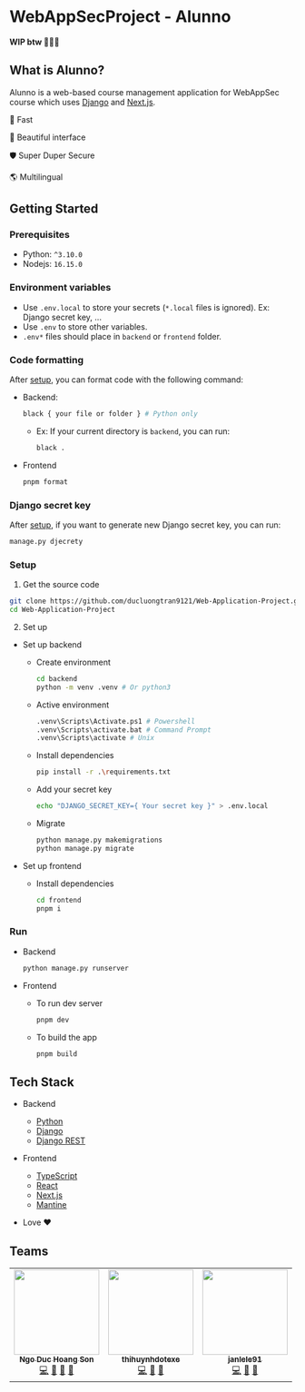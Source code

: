 # WebAppSecProject - Alunno

**WIP btw 🐧🐧🐧**

## What is Alunno?

Alunno is a web-based course management application for WebAppSec course which uses [Django](https://www.djangoproject.com) and [Next.js](https://nextjs.org).

🚀 Fast

🎨 Beautiful interface

🛡️ Super Duper Secure

🌎 Multilingual

## Getting Started

### Prerequisites

- Python: `^3.10.0`
- Nodejs: `16.15.0`

### Environment variables

- Use `.env.local` to store your secrets (`*.local` files is ignored). Ex: Django secret key, ...
- Use `.env` to store other variables.
- `.env*` files should place in `backend` or `frontend` folder.

### Code formatting

After [setup](#setup), you can format code with the following command:

- Backend:

  ```bash
  black { your file or folder } # Python only
  ```

  - Ex: If your current directory is `backend`, you can run:

    ```bash
    black .
    ```

- Frontend

  ```bash
  pnpm format
  ```

### Django secret key

After [setup](#setup), if you want to generate new Django secret key, you can run:

```bash
manage.py djecrety
```

### Setup

1. Get the source code

```bash
git clone https://github.com/ducluongtran9121/Web-Application-Project.git
cd Web-Application-Project
```

2. Set up

- Set up backend

  - Create environment

    ```bash
    cd backend
    python -m venv .venv # Or python3
    ```

  - Active environment

    ```bash
    .venv\Scripts\Activate.ps1 # Powershell
    .venv\Scripts\activate.bat # Command Prompt
    .venv\Scripts\activate # Unix
    ```

  - Install dependencies

    ```bash
    pip install -r .\requirements.txt
    ```

  - Add your secret key

    ```bash
    echo "DJANGO_SECRET_KEY={ Your secret key }" > .env.local
    ```

  - Migrate

    ```bash
    python manage.py makemigrations
    python manage.py migrate
    ```

- Set up frontend

  - Install dependencies

    ```bash
    cd frontend
    pnpm i
    ```

### Run

- Backend

  ```bash
  python manage.py runserver
  ```

- Frontend

  - To run dev server

    ```bash
    pnpm dev
    ```

  - To build the app

    ```bash
    pnpm build
    ```

## Tech Stack

- Backend

  - [Python](https://www.python.org)
  - [Django](https://www.djangoproject.com)
  - [Django REST](https://www.django-rest-framework.org)

- Frontend

  - [TypeScript](https://www.typescriptlang.org)
  - [React](https://reactjs.org)
  - [Next.js](https://nextjs.org)
  - [Mantine](https://mantine.dev)

- Love ❤️

## Teams

<!-- ALL-CONTRIBUTORS-LIST:START - Do not remove or modify this section -->

<table>
  <tr>
    <td align="center"><a href="https://github.com/pinanek23"><img src="https://avatars.githubusercontent.com/u/57288958?v=4?s=100" width="150px;" alt=""/><br /><sub><b>Ngo Duc Hoang Son</b></sub></a><br /><a href="https://github.com/ducluongtran9121/Web-Application-Project/commits?author=pinanek23" title="Code">💻</a> <a href="https://github.com/ducluongtran9121/Web-Application-Project/commits?author=pinanek23" title="Documentation">📖</a> <a href="#design-pinanek23" title="Design">🎨</a> <a href="#maintenance-pinanek23" title="Maintenance">🚧</a></td>
    <td align="center"><a href="https://github.com/thihuynhdotexe"><img src="https://avatars.githubusercontent.com/u/71972700?v=4?s=100" width="150px;" alt=""/><br /><sub><b>thihuynhdotexe</b></sub></a><br /><a href="https://github.com/ducluongtran9121/Web-Application-Project/commits?author=thihuynhdotexe" title="Code">💻</a> <a href="#maintenance-thihuynhdotexe" title="Maintenance">🚧</a> <a href="#projectManagement-thihuynhdotexe" title="Project Management">📆</a></td>
    <td align="center"><a href="https://github.com/ducluongtran9121"><img src="https://avatars.githubusercontent.com/u/62114461?v=4?s=100" width="150px;" alt=""/><br /><sub><b>janlele91</b></sub></a><br /><a href="https://github.com/ducluongtran9121/Web-Application-Project/commits?author=ducluongtran9121" title="Code">💻</a> <a href="#maintenance-ducluongtran9121" title="Maintenance">🚧</a> <a href="#projectManagement-ducluongtran9121" title="Project Management">📆</a></td></td>
  </tr>
</table>

<!-- ALL-CONTRIBUTORS-LIST:END -->
